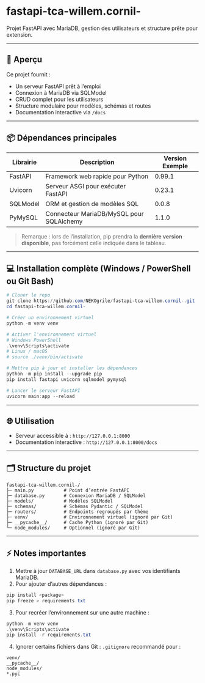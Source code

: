 
# fastapi-tca-willem.cornil-

Projet FastAPI avec MariaDB, gestion des utilisateurs et structure prête pour extension.

---

## 🚀 Aperçu

Ce projet fournit :  
- Un serveur FastAPI prêt à l’emploi  
- Connexion à MariaDB via SQLModel  
- CRUD complet pour les utilisateurs  
- Structure modulaire pour modèles, schémas et routes  
- Documentation interactive via `/docs`

---

## 📦 Dépendances principales

| Librairie       | Description                               | Version Exemple |
|-----------------|-------------------------------------------|----------------|
| FastAPI         | Framework web rapide pour Python          | 0.99.1         |
| Uvicorn         | Serveur ASGI pour exécuter FastAPI        | 0.23.1         |
| SQLModel        | ORM et gestion de modèles SQL             | 0.0.8          |
| PyMySQL         | Connecteur MariaDB/MySQL pour SQLAlchemy  | 1.1.0          |

> Remarque : lors de l’installation, pip prendra la **dernière version disponible**, pas forcément celle indiquée dans le tableau.

---

## 💻 Installation complète (Windows / PowerShell ou Git Bash)

```powershell
# Cloner le repo
git clone https://github.com/NEKOgrile/fastapi-tca-willem.cornil-.git
cd fastapi-tca-willem.cornil-

# Créer un environnement virtuel
python -m venv venv

# Activer l'environnement virtuel
# Windows PowerShell
.\venv\Scripts\activate
# Linux / macOS
# source ./venv/bin/activate

# Mettre pip à jour et installer les dépendances
python -m pip install --upgrade pip
pip install fastapi uvicorn sqlmodel pymysql

# Lancer le serveur FastAPI
uvicorn main:app --reload
```

---

## 🌐 Utilisation

- Serveur accessible à : `http://127.0.0.1:8000`  
- Documentation interactive : `http://127.0.0.1:8000/docs`  

---

## 🗂 Structure du projet

```text
fastapi-tca-willem.cornil-/
├─ main.py           # Point d’entrée FastAPI
├─ database.py       # Connexion MariaDB / SQLModel
├─ models/           # Modèles SQLModel
├─ schemas/          # Schémas Pydantic / SQLModel
├─ routers/          # Endpoints regroupés par thème
├─ venv/             # Environnement virtuel (ignoré par Git)
├─ __pycache__/      # Cache Python (ignoré par Git)
└─ node_modules/     # Optionnel (ignoré par Git)
```

---

## ⚡ Notes importantes

1. Mettre à jour `DATABASE_URL` dans `database.py` avec vos identifiants MariaDB.
2. Pour ajouter d’autres dépendances :  

```powershell
pip install <package>
pip freeze > requirements.txt
```

3. Pour recréer l’environnement sur une autre machine :  

```powershell
python -m venv venv
.\venv\Scripts\activate
pip install -r requirements.txt
```

4. Ignorer certains fichiers dans Git : `.gitignore` recommandé pour :  

```text
venv/
__pycache__/
node_modules/
*.pyc
```


